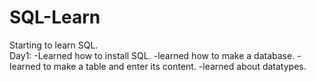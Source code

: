 # SQL-Learn
Starting to learn SQL.
<br>
Day1: -Learned how to install SQL.
      -learned how to make a database.
      -learned to make a table and enter    its content.
      -learned about datatypes.
